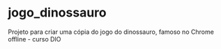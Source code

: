 # jogo_dinossauro
Projeto para criar uma cópia do jogo do dinossauro, famoso no Chrome offline - curso DIO
